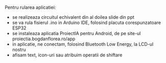 Pentru rularea aplicatiei:
- se realizeaza circuitul echivalent din al doilea slide din ppt
- se va rula fisierul .ino in Arduino IDE, folosind placuta corespunzatoare ESP32
- se instaleaza aplicatia ProiectIA pentru Android, de pe site-ul proiectia.bogdanflorea.ro/app
- in aplicatie, ne conectam, folosind Bluetooth Low Energy, la LCD-ul nostru
- afisam text, icon-uri sau atribuim operatii de shiftare
